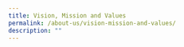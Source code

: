 ```yaml
---
title: Vision, Mission and Values
permalink: /about-us/vision-mission-and-values/
description: ""
---
```


